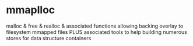 # mmaplloc
malloc &amp; free &amp; realloc &amp; associated functions allowing backing overlay to filesystem mmapped files PLUS associated tools to help building numerous stores for data structure containers
